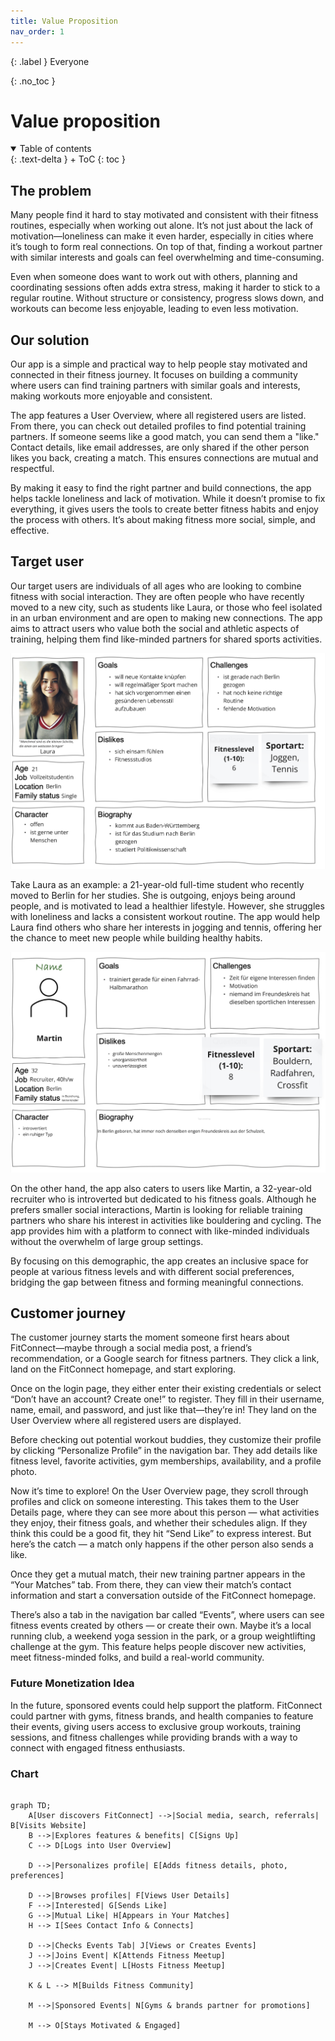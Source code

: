 ```yaml
---
title: Value Proposition
nav_order: 1
---
```


{: .label }
Everyone

{: .no_toc }
# Value proposition

<details open markdown="block">
{: .text-delta }
<summary>Table of contents</summary>
+ ToC
{: toc }
</details>

## The problem

Many people find it hard to stay motivated and consistent with their fitness routines, especially when working out alone. It’s not just about the lack of motivation—loneliness can make it even harder, especially in cities where it’s tough to form real connections. On top of that, finding a workout partner with similar interests and goals can feel overwhelming and time-consuming.

Even when someone does want to work out with others, planning and coordinating sessions often adds extra stress, making it harder to stick to a regular routine. Without structure or consistency, progress slows down, and workouts can become less enjoyable, leading to even less motivation.

## Our solution

Our app is a simple and practical way to help people stay motivated and connected in their fitness journey. It focuses on building a community where users can find training partners with similar goals and interests, making workouts more enjoyable and consistent.

The app features a User Overview, where all registered users are listed. From there, you can check out detailed profiles to find potential training partners. If someone seems like a good match, you can send them a "like." Contact details, like email addresses, are only shared if the other person likes you back, creating a match. This ensures connections are mutual and respectful.

By making it easy to find the right partner and build connections, the app helps tackle loneliness and lack of motivation. While it doesn’t promise to fix everything, it gives users the tools to create better fitness habits and enjoy the process with others. It’s about making fitness more social, simple, and effective.

## Target user

Our target users are individuals of all ages  who are looking to combine fitness with social interaction. They are often people who have recently moved to a new city, such as students like Laura, or those who feel isolated in an urban environment and are open to making new connections. The app aims to attract users who value both the social and athletic aspects of training, helping them find like-minded partners for shared sports activities.

![Laura Persona](assets/images/Laura-Persona.png)

Take Laura as an example: a 21-year-old full-time student who recently moved to Berlin for her studies. She is outgoing, enjoys being around people, and is motivated to lead a healthier lifestyle. However, she struggles with loneliness and lacks a consistent workout routine. The app would help Laura find others who share her interests in jogging and tennis, offering her the chance to meet new people while building healthy habits.

![Martin Persona](assets/images/Martin-Persona.png)

On the other hand, the app also caters to users like Martin, a 32-year-old recruiter who is introverted but dedicated to his fitness goals. Although he prefers smaller social interactions, Martin is looking for reliable training partners who share his interest in activities like bouldering and cycling. The app provides him with a platform to connect with like-minded individuals without the overwhelm of large group settings.

By focusing on this demographic, the app creates an inclusive space for people at various fitness levels and with different social preferences, bridging the gap between fitness and forming meaningful connections.

## Customer journey

The customer journey starts the moment someone first hears about FitConnect—maybe through a social media post, a friend’s recommendation, or a Google search for fitness partners. They click a link, land on the FitConnect homepage, and start exploring.

Once on the login page, they either enter their existing credentials or select “Don’t have an account? Create one!” to register. They fill in their username, name, email, and password, and just like that—they’re in! They land on the User Overview where all registered users are displayed.

Before checking out potential workout buddies, they customize their profile by clicking “Personalize Profile” in the navigation bar. They add details like fitness level, favorite activities, gym memberships, availability, and a profile photo.

Now it’s time to explore! On the User Overview page, they scroll through profiles and click on someone interesting. This takes them to the User Details page, where they can see more about this person — what activities they enjoy, their fitness goals, and whether their schedules align. If they think this could be a good fit, they hit “Send Like” to express interest. But here’s the catch — a match only happens if the other person also sends a like. 

Once they get a mutual match, their new training partner appears in the “Your Matches” tab. From there, they can view their match’s contact information and start a conversation outside of the FitConnect homepage.

There’s also a tab in the navigation bar called “Events”, where users can see fitness events created by others — or create their own. Maybe it’s a local running club, a weekend yoga session in the park, or a group weightlifting challenge at the gym. This feature helps people discover new activities, meet fitness-minded folks, and build a real-world community.

### Future Monetization Idea
In the future, sponsored events could help support the platform. FitConnect could partner with gyms, fitness brands, and health companies to feature their events, giving users access to exclusive group workouts, training sessions, and fitness challenges while providing brands with a way to connect with engaged fitness enthusiasts.

### Chart
```mermaid

graph TD;
    A[User discovers FitConnect] -->|Social media, search, referrals| B[Visits Website]
    B -->|Explores features & benefits| C[Signs Up]
    C --> D[Logs into User Overview]
    
    D -->|Personalizes profile| E[Adds fitness details, photo, preferences]
    
    D -->|Browses profiles| F[Views User Details]
    F -->|Interested| G[Sends Like]
    G -->|Mutual Like| H[Appears in Your Matches]
    H --> I[Sees Contact Info & Connects]

    D -->|Checks Events Tab| J[Views or Creates Events]
    J -->|Joins Event| K[Attends Fitness Meetup]
    J -->|Creates Event| L[Hosts Fitness Meetup]
    
    K & L --> M[Builds Fitness Community]
    
    M -->|Sponsored Events| N[Gyms & brands partner for promotions]
    
    M --> O[Stays Motivated & Engaged]

```